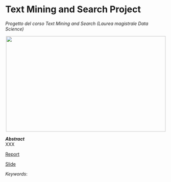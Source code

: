 # Text Mining and Search Project 
*Progetto del corso Text Mining and Search (Laurea magistrale Data Science)*

<p align="center">
  <img width="500" height="300" src="https://miro.medium.com/max/1400/0*ujXZGbBHYTmhKtG7.png">
</p>

_**Abstract**_ <br />
XXX

[Report](https://github.com/lorenzlorg/f)

[Slide](https://github.com/lorenzlorg/)


*Keywords*: 
